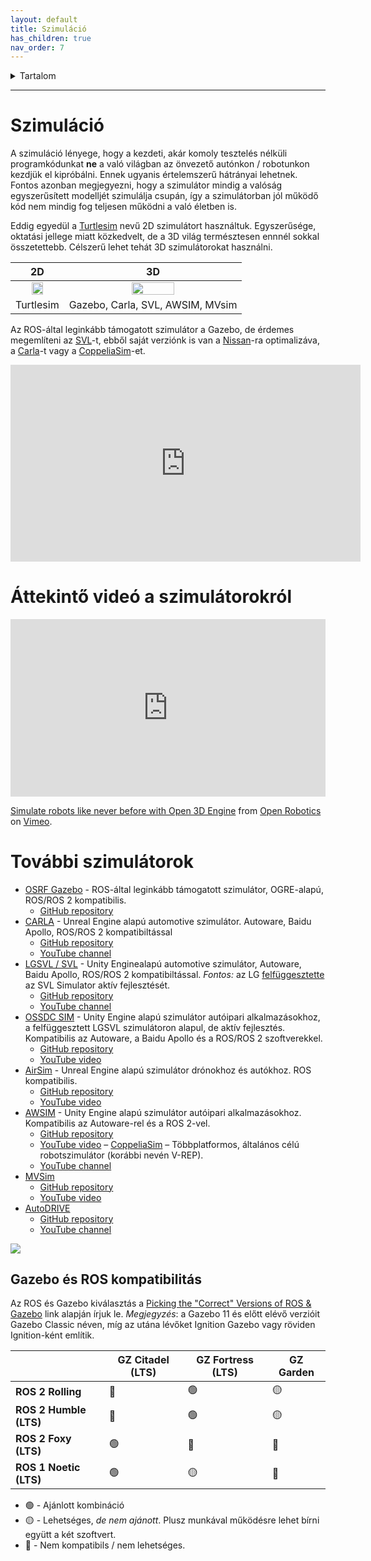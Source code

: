 ```yaml
---
layout: default
title: Szimuláció
has_children: true
nav_order: 7
---
```


 

<details markdown="block">
  <summary>
    Tartalom
  </summary>
  {: .text-delta }
1. TOC
{:toc}
</details>

---


# Szimuláció

A szimuláció lényege, hogy a kezdeti, akár komoly tesztelés nélküli programkódunkat **ne** a való világban az önvezető autónkon / robotunkon kezdjük el kipróbálni. Ennek ugyanis értelemszerű hátrányai lehetnek. Fontos azonban megjegyezni, hogy a szimulátor mindig a valóság egyszerűsített modelljét szimulálja csupán, így a szimulátorban jól működő kód nem mindig fog teljesen működni a való életben is.

Eddig egyedül a [Turtlesim](https://docs.ros.org/en/foxy/Tutorials/Beginner-CLI-Tools/Introducing-Turtlesim/Introducing-Turtlesim.html) nevű 2D szimulátort használtuk. Egyszerűsége, oktatási jellege miatt közkedvelt, de a 3D világ természtesen ennnél sokkal összetettebb. Célszerű lehet tehát 3D szimulátorokat használni. 

| 2D | 3D |
|:---:|:---:|
| <img src="https://docs.ros.org/en/foxy/_images/new_pen.png" width="50%"> | <img src="https://tier4.github.io/AWSIM/GettingStarted/QuickStartDemo/Image_0.png" width="50%">  |
| Turtlesim  | Gazebo, Carla, SVL, AWSIM, MVsim |

Az ROS-által leginkább támogatott szimulátor a Gazebo, de érdemes megemlíteni az [SVL](https://github.com/lgsvl/simulator)-t, ebből saját verziónk is van a [Nissan](https://github.com/szenergy/nissanleaf-lgsvl)-ra optimalizáva, a [Carla](https://github.com/carla-simulator)-t vagy a [CoppeliaSim](https://www.coppeliarobotics.com/)-et.


<iframe width="560" height="315" src="https://www.youtube.com/embed/QD9iCauN0K8?rel=0" title="YouTube video player" frameborder="0" allow="accelerometer; autoplay; clipboard-write; encrypted-media; gyroscope; picture-in-picture" allowfullscreen></iframe>

# Áttekintő videó a szimulátorokról

<div style="padding:56.25% 0 0 0;position:relative;"><iframe src="https://player.vimeo.com/video/879001753?h=80b62256e1" style="position:absolute;top:0;left:0;width:100%;height:100%;" frameborder="0" allow="autoplay; fullscreen; picture-in-picture" allowfullscreen></iframe></div><script src="https://player.vimeo.com/api/player.js"></script>
<p><a href="https://vimeo.com/879001753">Simulate robots like never before with Open 3D Engine</a> from <a href="https://vimeo.com/osrfoundation">Open Robotics</a> on <a href="https://vimeo.com">Vimeo</a>.</p>

# További szimulátorok

- [OSRF Gazebo](http://gazebosim.org/) - ROS-által leginkább támogatott szimulátor, OGRE-alapú, ROS/ROS 2 kompatibilis.
  - [GitHub repository](https://github.com/osrf/gazebo)
- [CARLA](https://carla.org/) - Unreal Engine alapú automotive szimulátor. Autoware, Baidu Apollo, ROS/ROS 2 kompatibiltással
  - [GitHub repository ](https://github.com/carla-simulator/carla)
  - [YouTube channel](https://www.youtube.com/channel/UC1llP9ekCwt8nEJzMJBQekg)
- [LGSVL / SVL](https://www.lgsvlsimulator.com/) - Unity Enginealapú automotive szimulátor, Autoware, Baidu Apollo, ROS/ROS 2 kompatibiltással. *Fontos:* az LG [felfüggesztette](https://www.svlsimulator.com/news/2022-01-20-svl-simulator-sunset) az SVL Simulator aktív fejlesztését.
  - [GitHub repository](https://github.com/lgsvl/simulator)
  - [YouTube channel](https://www.youtube.com/c/LGSVLSimulator)
- [OSSDC SIM](https://github.com/OSSDC/OSSDC-SIM) - Unity Engine alapú szimulátor autóipari alkalmazásokhoz, a felfüggesztett LGSVL szimulátoron alapul, de aktív fejlesztés. Kompatibilis az Autoware, a Baidu Apollo és a ROS/ROS 2 szoftverekkel.
   - [GitHub repository](https://github.com/OSSDC/OSSDC-SIM)
   - [YouTube video](https://www.youtube.com/watch?v=fU_C38WEwGw)
- [AirSim](https://microsoft.github.io/AirSim) - Unreal Engine alapú szimulátor drónokhoz és autókhoz. ROS kompatibilis.
   - [GitHub repository](https://github.com/microsoft/AirSim)
   - [YouTube video](https://www.youtube.com/watch?v=gnz1X3UNM5Y)
- [AWSIM](https://tier4.github.io/AWSIM) - Unity Engine alapú szimulátor autóipari alkalmazásokhoz. Kompatibilis az Autoware-rel és a ROS 2-vel.
   - [GitHub repository](https://github.com/tier4/AWSIM)
   - [YouTube video](https://www.youtube.com/watch?v=FH7aBWDmSNA)
– [CoppeliaSim](https://www.coppeliarobotics.com/coppeliaSim) – Többplatformos, általános célú robotszimulátor (korábbi nevén V-REP).
   - [YouTube channel](https://www.youtube.com/user/VirtualRobotPlatform)
- [MVSim](https://mvsimulator.readthedocs.io/)
   - [GitHub repository](https://github.com/MRPT/mvsim)
   - [YouTube video](https://www.youtube.com/watch?v=OzOG9V1h11g&list=PLOJ3GF0x2_eWvaxrKFb4BPzd4W9ss8jyc&index=6&ab_channel=JoseLuisBlanco)
- [AutoDRIVE](https://autodrive-ecosystem.github.io/)
  - [GitHub repository](https://github.com/Tinker-Twins/AutoDRIVE)
  - [YouTube channel](https://www.youtube.com/@AutoDRIVE-Ecosystem)

![](https://mrpt.github.io/mvsim-models/anims/warehouse-demo-mvsim.gif)


## Gazebo és ROS kompatibilitás

Az ROS és Gazebo kiválasztás a [Picking the "Correct" Versions of ROS & Gazebo](https://gazebosim.org/docs/garden/ros_installation) link alapján írjuk le.
*Megjegyzés*: a Gazebo 11 és előtt elévő verzióit Gazebo Classic néven, míg az utána lévőket Ignition Gazebo vagy röviden Ignition-ként említik.


| | **GZ Citadel (LTS)**  | **GZ Fortress (LTS)**   | **GZ Garden**   |
|---|---|---|---|
| **ROS 2 Rolling**       | 🔴 | 🟢 | 🟡 |
| **ROS 2 Humble (LTS)**  | 🔴 | 🟢 | 🟡 |
| **ROS 2 Foxy (LTS)**    | 🟢 | 🔴 | 🔴 |
| **ROS 1 Noetic (LTS)**  | 🟢 | 🟡 | 🔴 |


* 🟢 - Ajánlott kombináció
* 🟡 - Lehetséges, *de nem ajánott*. Plusz munkával működésre lehet bírni együtt a két szoftvert.
* 🔴 - Nem kompatibils / nem lehetséges.
